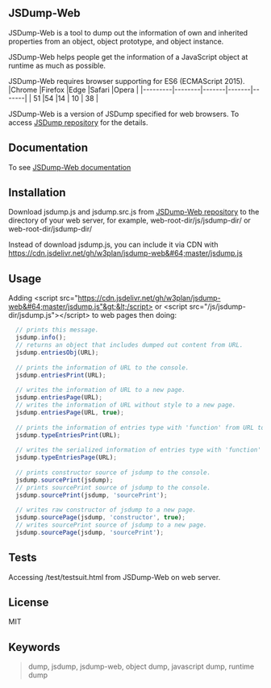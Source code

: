 ## JSDump-Web

JSDump-Web is a tool to dump out the information of own and inherited properties from an object, object prototype, and object instance.

JSDump-Web helps people get the information of a JavaScript object at runtime as much as possible.

JSDump-Web requires browser supporting for ES6 (ECMAScript 2015). 
|Chrome |Firefox |Edge |Safari |Opera |
|---------|--------|-------|-------|-------|
| 51      |54      |14     | 10    | 38    |

JSDump-Web is a version of JSDump specified for web browsers. To access [JSDump repository](https://github.com/w3plan/jsdump "JSDump") for the details.


## Documentation

To see [JSDump-Web documentation](doc/document.md "JSDump-Web documentation")


## Installation

Download jsdump.js and jsdump.src.js from [JSDump-Web repository](https://github.com/w3plan/jsdump-web "JSDump-Web repository") to the directory of your web server, for example, web-root-dir/js/jsdump-dir/ or web-root-dir/jsdump-dir/

Instead of download jsdump.js, you can include it via CDN with https://cdn.jsdelivr.net/gh/w3plan/jsdump-web&#64;master/jsdump.js

## Usage

Adding &lt;script src="https://cdn.jsdelivr.net/gh/w3plan/jsdump-web&#64;master/jsdump.js"&gt;&lt;/script> or &lt;script src="/js/jsdump-dir/jsdump.js"&gt;&lt;/script&gt; to web pages then doing:
<br>

```javascript
  // prints this message.
  jsdump.info();
  // returns an object that includes dumped out content from URL.
  jsdump.entriesObj(URL);
  
  // prints the information of URL to the console.
  jsdump.entriesPrint(URL);
  
  // writes the information of URL to a new page.
  jsdump.entriesPage(URL);
  // writes the information of URL without style to a new page.
  jsdump.entriesPage(URL, true);
  
  // prints the information of entries type with 'function' from URL to the console.
  jsdump.typeEntriesPrint(URL);
  
  // writes the serialized information of entries type with 'function' from URL to new page.
  jsdump.typeEntriesPage(URL);
  
  // prints constructor source of jsdump to the console.
  jsdump.sourcePrint(jsdump);
  // prints sourcePrint source of jsdump to the console.
  jsdump.sourcePrint(jsdump, 'sourcePrint');
  
  // writes raw constructor of jsdump to a new page.
  jsdump.sourcePage(jsdump, 'constructor', true);
  // writes sourcePrint source of jsdump to a new page.
  jsdump.sourcePage(jsdump, 'sourcePrint');

```

## Tests

Accessing /test/testsuit.html from JSDump-Web on web server.


## License

MIT


## Keywords

> dump, jsdump, jsdump-web, object dump, javascript dump, runtime dump


